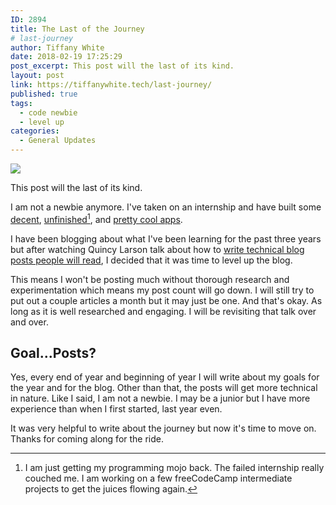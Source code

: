 ```yaml
---
ID: 2894
title: The Last of the Journey
# last-journey
author: Tiffany White
date: 2018-02-19 17:25:29
post_excerpt: This post will the last of its kind.
layout: post
link: https://tiffanywhite.tech/last-journey/
published: true
tags:
  - code newbie
  - level up
categories:
  - General Updates
---
```


<img src="https://res.cloudinary.com/twhiteblog/image/upload/v1528083886/josh-wilburne-75113-unsplash_akqxml.jpg" />

This post will the last of its kind.

I am not a newbie anymore. I've taken on an internship and have built some [decent](https://blog-app96.herokuapp.com/), [unfinished](https://check-yoself.herokuapp.com/)[^1], and [pretty cool apps](https://yelpcamp96.herokuapp.com/).

I have been blogging about what I've been learning for the past three years but after watching Quincy Larson talk about how to [write technical blog posts people will read](https://www.youtube.com/watch?v=Ef07Hhoc5KE), I decided that it was time to level up the blog.

This means I won't be posting much without thorough research and experimentation which means my post count will go down. I will still try to put out a couple articles a month but it may just be one. And that's okay. As long as it is well researched and engaging. I will be revisiting that talk over and over.

## Goal...Posts?

Yes, every end of year and beginning of year I will write about my goals for the year and for the blog. Other than that, the posts will get more technical in nature. Like I said, I am not a newbie. I may be a junior but I have more experience than when I first started, last year even.

It was very helpful to write about the journey but now it's time to move on. Thanks for coming along for the ride.



[^1]: I am just getting my programming mojo back. The failed internship really couched me. I am working on a few freeCodeCamp intermediate projects to get the juices flowing again.
